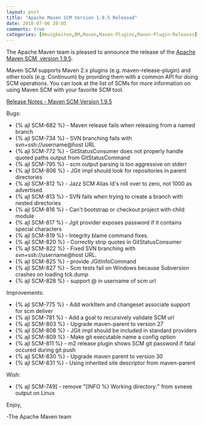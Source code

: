 ```yaml
---
layout: post
title: "Apache Maven SCM Version 1.9.5 Released"
date: 2016-07-06 20:05
comments: true
categories: [Neuigkeiten,BM,Maven,Maven-Plugins,Maven-Plugin-Releases]
---
```

The Apache Maven team is pleased to announce the release of the 
[Apache Maven SCM, version 1.9.5](https://maven.apache.org/scm/).

Maven SCM supports Maven 2.x plugins (e.g. maven-release-plugin) and other
tools (e.g. Continuum) by providing them with a common API for doing SCM
operations. You can look at the list of SCMs for more information on using
Maven SCM with your favorite SCM tool.

<!-- more -->

[Release Notes - Maven SCM Version 1.9.5](https://issues.apache.org/jira/secure/ReleaseNote.jspa?projectId=12317828&version=12331366)


Bugs:

 * {% ajl SCM-682 %} - Maven release fails when releasing from a named branch
 * {% ajl SCM-734 %} - SVN branching fails with svn+ssh://username@host URL
 * {% ajl SCM-772 %} - GitStatusConsumer does not properly handle quoted paths output from GitStatusCommand
 * {% ajl SCM-795 %} - scm output parsing is too aggressive on stderr
 * {% ajl SCM-806 %} - JGit impl should look for repositories in parent directories
 * {% ajl SCM-812 %} - Jazz SCM Alias Id's roll over to zero, not 1000 as advertised.
 * {% ajl SCM-813 %} - SVN fails when trying to create a branch with nested directories
 * {% ajl SCM-816 %} - Can't bootstrap or checkout project with child module
 * {% ajl SCM-817 %} - Jgit provider exposes password if it contains special characters
 * {% ajl SCM-819 %} - Integrity blame command fixes.
 * {% ajl SCM-820 %} - Correctly strip quotes in GitStatusConsumer
 * {% ajl SCM-822 %} - Fixed SVN branching with svn+ssh://username@host URL.
 * {% ajl SCM-825 %} - provide JGitInfoCommand
 * {% ajl SCM-827 %} - Scm tests fail on Windows because Subversion crashes on loading tck.dump
 * {% ajl SCM-828 %} - support @ in username of scm url

Improvements:

 * {% ajl SCM-775 %} - Add workItem and changeset associate support for scm deliver
 * {% ajl SCM-781 %} - Add a goal to recursively validate SCM url
 * {% ajl SCM-803 %} - Upgrade maven-parent to version 27
 * {% ajl SCM-808 %} - JGit impl should be included in standard providers
 * {% ajl SCM-809 %} - Make git executable name a config option
 * {% ajl SCM-811 %} - m2 release plugin shows SCM git password if fatal occured during git push
 * {% ajl SCM-830 %} - Upgrade maven parent to version 30
 * {% ajl SCM-831 %} - Using inherited site descriptor from maven-parent

Wish:

 * {% ajl SCM-749] - remove "[INFO %} Working directory:" from svnexe output on Linux 




Enjoy,

-The Apache Maven team
